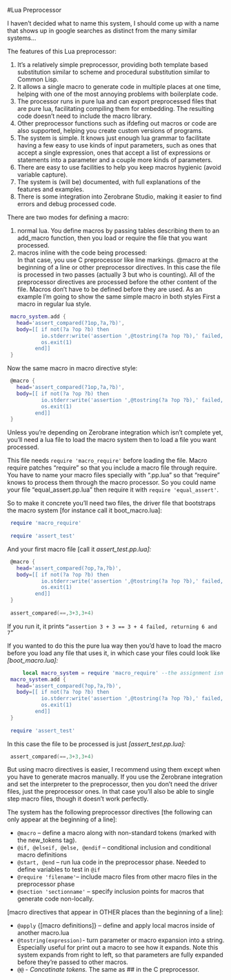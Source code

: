 #Lua Preprocessor

I haven’t decided what to name this system, I should come up with a name that shows up in google searches as distinct from the many similar systems…

The features of this Lua preprocessor:
1. It’s a relatively simple preprocessor, providing both template based substitution similar to scheme and procedural substitution similar to Common Lisp.  
2. It allows a single macro to generate code in multiple places at one time, helping with one of the most annoying problems with boilerplate code.   
3. The processor runs in pure lua and can export preprocessed files that are pure lua, facilitating compiling them for embedding.  The resulting code doesn’t need to include the macro library.  
4. Other preprocessor functions such as ifdefing out macros or code are also supported, helping you create custom versions of programs.  
5. The system is simple.  It knows just enough lua grammar to facilitate having a few easy to use kinds of input parameters, such as ones that accept a single expression, ones that accept a list of expressions or statements into a parameter and a couple more kinds of parameters.  
6. There are easy to use facilities to help you keep macros hygienic (avoid variable capture).  
7. The system is (will be) documented, with full explanations of the features and examples.  
8. There is some integration into Zerobrane Studio, making it easier to find errors and debug processed code.  

There are two modes for defining a macro:

1. normal lua.  You define macros by passing tables describing them to an add_macro function, then you load or require the file that you want processed.  
2. macros inline with the code being processed:  
   In that case, you use C preprocessor like line markings.  @macro at the beginning of a line or other preprocessor directives.
   In this case the file is processed in two passes (actually 3 but who is counting). All of the preprocessor directives are processed before the other content of the file.  Macros don’t have to be defined before they are used.
As an example I’m going to show the same simple macro in both styles
First a macro in regular lua style. 
```lua 
 macro_system.add {
   head='assert_compared(?1op,?a,?b)',
   body=[[ if not(?a ?op ?b) then 
           io.stderr:write('assertion ',@tostring(?a ?op ?b),' failed, returning ', tostring(?a), ' and ',tostring(?b),'\n')
           os.exit(1)
         end]]
 }
```
Now the same macro in macro directive style:
```lua
 @macro {
   head='assert_compared(?1op,?a,?b)',
   body=[[ if not(?a ?op ?b) then 
           io.stderr:write('assertion ',@tostring(?a ?op ?b),' failed, returning ', tostring(?a), ' and ',tostring(?b),'\n')
           os.exit(1)
         end]]
 }
```

Unless you’re depending on Zerobrane integration which isn’t complete yet, you’ll need a lua file to load the macro system then to load a file you want processed.

This file needs `require 'macro_require'` before loading the file.  Macro require patches “require” so that you include a macro file through require.  You have to name your macro files specially with “.pp.lua” so that “require” knows to process them through the macro processor.  So you could name your file “equal_assert.pp.lua” then require it with  `require 'equal_assert'`.

So to make it concrete you’ll need two files, the driver file that bootstraps the macro system [for instance call it boot_macro.lua]:
```lua
 require 'macro_require'
 
 require 'assert_test'
```
And your first macro file [call it *assert_test.pp.lua]:*
```lua
 @macro {
   head='assert_compared(?op,?a,?b)',
   body=[[ if not(?a ?op ?b) then 
           io.stderr:write('assertion ',@tostring(?a ?op ?b),' failed, returning ', tostring(?a), ' and ',tostring(?b),'\n')
           os.exit(1)
         end]]
 }
 
 assert_compared(==,3+3,3+4)
```
If you run it, it prints `“assertion 3 + 3 == 3 + 4 failed, returning 6 and 7”`

If you wanted to do this the pure lua way then you’d have to load the macro before you load any file that uses it, in which case your files could look like *[boot_macro.lua]:*
```lua
	 local macro_system = require 'macro_require' --the assignment isn’t necessary, since macro_require exports it as a global
 macro_system.add {
   head='assert_compared(?op,?a,?b)',
   body=[[ if not(?a ?op ?b) then 
           io.stderr:write('assertion ',@tostring(?a ?op ?b),' failed, returning ', tostring(?a), ' and ',tostring(?b),'\n')
           os.exit(1)
         end]]
 }
 
 require 'assert_test'
```

In this case the file to be processed is just *[assert_test.pp.lua]:*

```lua
 assert_compared(==,3+3,3+4)
```

But using macro directives is easier, I recommend using them except when you have to generate macros manually.  If you use the Zerobrane integration and set the interpreter to the preprocessor, then you don’t need the driver files, just the preprocessor ones. In that case you’ll also be able to single step macro files, though it doesn’t work perfectly.

The system has the following preprocessor directives
[the following can only appear at the beginning of a line]:
* `@macro` – define a macro along with non-standard tokens (marked with the new_tokens tag).  
* `@if, @elseif, @else, @endif` – conditional inclusion and conditional macro definitions  
* `@start, @end` – run lua code in the preprocessor phase.  Needed to define variables to test in `@if`  
* `@require 'filename'`– include macro files from other macro files in the preprocessor phase  
* `@section 'sectionname'` – specify inclusion points for macros that generate code non-locally.  

[macro directives that appear in OTHER places than the beginning of a line]:
* `@apply` {[macro definitions]} – define and apply local macros inside of another macro.lua  
* `@tostring(expression)`- turn parameter or macro expansion into a string. Especially useful for print out a macro to see how it expands.  Note this system expands from right to left, so that parameters are fully expanded before they’re passed to other macros.  
* `@@` - *Concatinate tokens.*  The same as ## in the C preprocessor.
